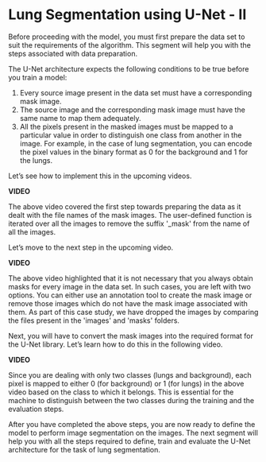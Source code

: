 # Lung Segmentation using U-Net - II

Before proceeding with the model, you must first prepare the data set to suit the requirements of the algorithm. This segment will help you with the steps associated with data preparation. 

The U-Net architecture expects the following conditions to be true before you train a model:

1.  Every source image present in the data set must have a corresponding mask image.
2.  The source image and the corresponding mask image must have the same name to map them adequately.
3.  All the pixels present in the masked images must be mapped to a particular value in order to distinguish one class from another in the image. For example, in the case of lung segmentation, you can encode the pixel values in the binary format as 0 for the background and 1 for the lungs.

Let’s see how to implement this in the upcoming videos.

**VIDEO**

The above video covered the first step towards preparing the data as it dealt with the file names of the mask images. The user-defined function is iterated over all the images to remove the suffix '_mask' from the name of all the images.

Let’s move to the next step in the upcoming video.

**VIDEO**

The above video highlighted that it is not necessary that you always obtain masks for every image in the data set. In such cases, you are left with two options. You can either use an annotation tool to create the mask image or remove those images which do not have the mask image associated with them. As part of this case study, we have dropped the images by comparing the files present in the 'images' and 'masks' folders.

Next, you will have to convert the mask images into the required format for the U-Net library. Let’s learn how to do this in the following video.

**VIDEO**

Since you are dealing with only two classes (lungs and background), each pixel is mapped to either 0 (for background) or 1 (for lungs) in the above video based on the class to which it belongs. This is essential for the machine to distinguish between the two classes during the training and the evaluation steps.

After you have completed the above steps, you are now ready to define the model to perform image segmentation on the images. The next segment will help you with all the steps required to define, train and evaluate the U-Net architecture for the task of lung segmentation.